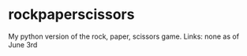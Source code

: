 # rockpaperscissors
My python version of the rock, paper, scissors game.
Links:
none as of June 3rd
